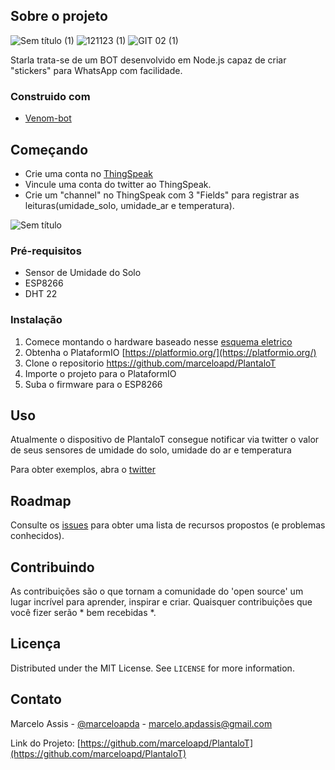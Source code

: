 ## Sobre o projeto

![Sem título (1)](https://user-images.githubusercontent.com/71731452/111238623-2f6b7880-85d6-11eb-9a0e-115589110727.png)                ![121123 (1)](https://user-images.githubusercontent.com/71731452/111239249-8cb3f980-85d7-11eb-9f03-bcb370dddd6a.jpg)                ![GIT 02 (1)](https://user-images.githubusercontent.com/71731452/111240742-8e32f100-85da-11eb-9491-019fda96a7af.png)



Starla trata-se de um BOT desenvolvido em Node.js capaz de criar "stickers" para WhatsApp com facilidade.


### Construido com

* [Venom-bot](https://www.npmjs.com/package/venom-bot)


## Começando

* Crie uma conta no [ThingSpeak](https://thingspeak.com/)
* Vincule uma conta do twitter ao ThingSpeak.
* Crie um "channel" no ThingSpeak com 3 "Fields" para registrar as leituras(umidade_solo, umidade_ar e temperatura).

![Sem título](https://user-images.githubusercontent.com/71731452/111236804-78b9c900-85d2-11eb-886d-4f2d571e07b4.png)



### Pré-requisitos

* Sensor de Umidade do Solo
* ESP8266
* DHT 22

### Instalação

1. Comece montando o hardware baseado nesse [esquema eletrico](https://user-images.githubusercontent.com/71731452/111225844-0db2c700-85bf-11eb-83d9-2f78065c2d21.jpg) 
2. Obtenha o PlataformIO [https://platformio.org/](https://platformio.org/)
3. Clone o repositorio https://github.com/marceloapd/PlantaloT
4. Importe o projeto para o PlataformIO
5. Suba o firmware para o ESP8266
   

## Uso

Atualmente o dispositivo de PlantaloT consegue notificar via twitter o valor de seus sensores de umidade do solo, umidade do ar e temperatura

Para obter exemplos, abra o [twitter](https://twitter.com/do_planta)


## Roadmap

Consulte os [issues](https://github.com/othneildrew/Best-README-Template/issues) para obter uma lista de recursos propostos (e problemas conhecidos).



## Contribuindo

As contribuições são o que tornam a comunidade do 'open source' um lugar incrível para aprender, inspirar e criar. Quaisquer contribuições que você fizer serão * bem recebidas *.

## Licença

Distributed under the MIT License. See `LICENSE` for more information.



## Contato

Marcelo Assis - [@marceloapda](https://twitter.com/marceloapda) - marcelo.apdassis@gmail.com

Link do Projeto: [https://github.com/marceloapd/PlantaloT](https://github.com/marceloapd/PlantaloT)


